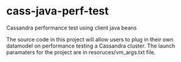 # cass-java-perf-test
Cassandra performance test using client java beans


The source code in this project will allow users to plug in their own datamodel on performance testing a Cassandra cluster. The launch paramaters for the project are in resoruces/vm_args.txt file.


